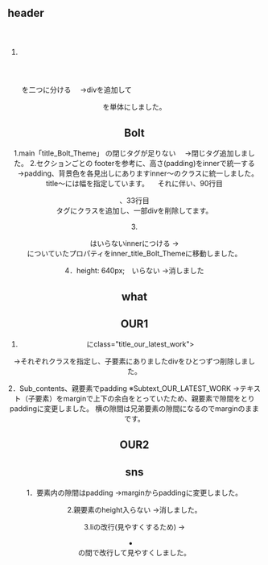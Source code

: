 ## header

1. <header class="inner inner_header">
　　を二つに分ける
　→divを追加して<header>を単体にしました。

## Bolt

1.main「title_Bolt_Theme」 の閉じタグが足りない
　→閉じタグ追加しました。
2.セクションごとの footerを参考に、高さ(padding)をinnerで統一する
　→padding、背景色を各見出しにありますinner～のクラスに統一しました。
title～には幅を指定しています。
　それに伴い、90行目<div class="sns_wrapper">、33行目<section>タグにクラスを追加し、一部divを削除してます。

3.<div class="Words_title_Bolt_Theme">はいらないinnerにつける
→<div class="Words_title_Bolt_Theme">についていたプロパティをinner_title_Bolt_Themeに移動しました。

4．height: 640px;　いらない
→消しました

## what


## OUR1

1. <article> <section>にclass="title_our_latest_work">
→それぞれクラスを指定し、子要素にありましたdivをひとつずつ削除しました。

2．Sub_contents、親要素でpadding
※Subtext_OUR_LATEST_WORK
→テキスト（子要素）をmarginで上下の余白をとっていたため、親要素で隙間をとりpaddingに変更しました。
横の隙間は兄弟要素の隙間になるのでmarginのままです。

## OUR2

## sns

1．要素内の隙間はpadding
→marginからpaddingに変更しました。

2.親要素のheight入らない
→消しました。

3.liの改行(見やすくするため)
→<li></li>の間で改行して見やすくしました。
